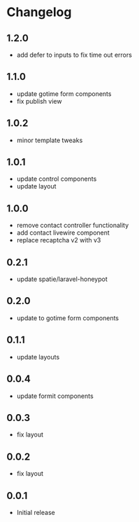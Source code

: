 # Changelog

## 1.2.0

- add defer to inputs to fix time out errors

## 1.1.0

- update gotime form components
- fix publish view


## 1.0.2

- minor template tweaks

## 1.0.1
- update control components
- update layout

## 1.0.0

- remove contact controller functionality
- add contact livewire component
- replace recaptcha v2 with v3

## 0.2.1

- update spatie/laravel-honeypot

## 0.2.0

- update to gotime form components

## 0.1.1

- update layouts

## 0.0.4

- update formit components

## 0.0.3

- fix layout

## 0.0.2

- fix layout

## 0.0.1

- Initial release

